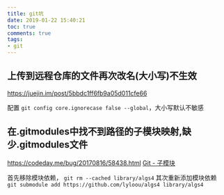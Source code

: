 ```yaml
---
title: git坑
date: 2019-01-22 15:40:21
toc: true
comments: true
tags:
- git
---
```


## 上传到远程仓库的文件再次改名(大小写)不生效
https://juejin.im/post/5bbdc1ff6fb9a05d011cfe66

配置 `git config core.ignorecase false --global`，大小写默认不敏感

## 在.gitmodules中找不到路径的子模块映射,缺少.gitmodules文件
https://codeday.me/bug/20170816/58438.html
[Git - 子模块](https://git-scm.com/book/zh/v2/Git-%E5%B7%A5%E5%85%B7-%E5%AD%90%E6%A8%A1%E5%9D%97)

首先移除模块依赖，
`git rm --cached library/algs4`
其次重新添加模块依赖
`git submodule add https://github.com/lyloou/algs4 library/algs4`
